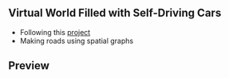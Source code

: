 ## Virtual World Filled with Self-Driving Cars

- Following this [project](https://www.youtube.com/watch?v=5iHejdqYIa8)
- Making roads using spatial graphs

## Preview